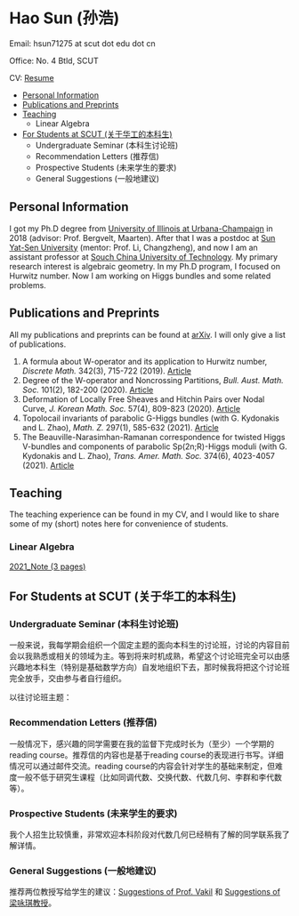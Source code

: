 # Hao Sun (孙浩)

Email: hsun71275 at scut dot edu dot cn

Office: No. 4 Btld, SCUT

CV: [Resume](CV_HaoSun.pdf)

* [Personal Information](#PI)
* [Publications and Preprints](#Pub)
* [Teaching](#Teach)
  * Linear Algebra
* [For Students at SCUT (关于华工的本科生)](#Stud)
  * Undergraduate Seminar (本科生讨论班)
  * Recommendation Letters (推荐信)
  * Prospective Students (未来学生的要求)
  * General Suggestions (一般地建议)


<h2 id="PI"> Personal Information </h2>

I got my Ph.D degree from [University of Illinois at Urbana-Champaign](https://math.illinois.edu/) in 2018 (advisor: Prof. Bergvelt, Maarten). After that I was a postdoc at [Sun Yat-Sen University](http://www.sysu.edu.cn/en/index.htm) (mentor: Prof. Li, Changzheng), and now I am an assistant professor at [Souch China University of Technology](https://www.scut.edu.cn/new/). My primary research interest is algebraic geometry. In my Ph.D program, I focused on Hurwitz number. Now I am working on Higgs bundles and some related problems.

<h2 id="Pub"> Publications and Preprints </h2>

All my publications and preprints can be found at [arXiv](http://arxiv.org/a/sun_h_4). I will only give a list of publications.

1. A formula about W-operator and its application to Hurwitz number, *Discrete Math.* 342(3), 715-722 (2019). [Article](https://doi.org/10.1016/j.disc.2018.10.038)
2. Degree of the W-operator and Noncrossing Partitions, *Bull. Aust. Math. Soc.* 101(2), 182-200 (2020). [Article](https://doi.org/10.1017/S0004972719001084)
3. Deformation of Locally Free Sheaves and Hitchin Pairs over Nodal Curve, *J. Korean Math. Soc.* 57(4), 809-823 (2020). [Article](https://doi.org/10.4134/JKMS.j190334)
4. Topolocail invariants of parabolic G-Higgs bundles (with G. Kydonakis and L. Zhao), *Math. Z.* 297(1), 585-632 (2021). [Article](https://doi.org/10.1007/s00209-020-02526-4)
5. The Beauville-Narasimhan-Ramanan correspondence for twisted Higgs V-bundles and components of parabolic Sp(2n;R)-Higgs moduli (with G. Kydonakis and L. Zhao), *Trans. Amer. Math. Soc.* 374(6), 4023-4057 (2021). [Article](https://doi.org/10.1090/tran/8284)




<h2 id="Teach"> Teaching </h2>
The teaching experience can be found in my CV, and I would like to share some of my (short) notes here for convenience of students.

### Linear Algebra

[2021_Note (3 pages)](2021_LinearAlg_Note.pdf)

<h2 id="Stud"> For Students at SCUT (关于华工的本科生) </h2> 

### Undergraduate Seminar (本科生讨论班) 

一般来说，我每学期会组织一个固定主题的面向本科生的讨论班，讨论的内容目前会以我熟悉或相关的领域为主。等到将来时机成熟，希望这个讨论班完全可以由感兴趣地本科生（特别是基础数学方向）自发地组织下去，那时候我将把这个讨论班完全放手，交由参与者自行组织。

以往讨论班主题：

### Recommendation Letters (推荐信) 

一般情况下，感兴趣的同学需要在我的监督下完成时长为（至少）一个学期的reading course。推荐信的内容也是基于reading course的表现进行书写。详细情况可以通过邮件交流。reading course的内容会针对学生的基础来制定，但难度一般不低于研究生课程（比如同调代数、交换代数、代数几何、李群和李代数等）。

### Prospective Students (未来学生的要求)  

我个人招生比较慎重，非常欢迎本科阶段对代数几何已经稍有了解的同学联系我了解详情。

### General Suggestions (一般地建议) 

推荐两位教授写给学生的建议：[Suggestions of Prof. Vakil](http://math.stanford.edu/~vakil/potentialstudents.html) 和 [Suggestions of 梁咏琪教授](http://staff.ustc.edu.cn/~yqliang/files/teaching.htm)。




